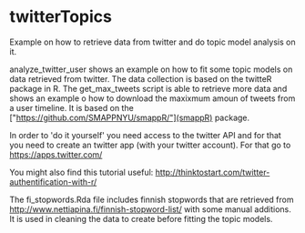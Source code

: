 # twitterTopics
Example on how to retrieve data from twitter and do topic model analysis on it.

analyze_twitter_user shows an example on how to fit some topic models on data retrieved from twitter. The data collection is  based on the twitteR package in R. The get_max_tweets script is able to retrieve more data and shows an example o how to download the maxixmum amoun of tweets from a user timeline. It is based on the ["https://github.com/SMAPPNYU/smappR/"](smappR) package.

In order to 'do it yourself' you need access to the twitter API and for that you need to create an twitter app (with your twitter account). 
For that go to https://apps.twitter.com/ 

You might also find this tutorial useful: http://thinktostart.com/twitter-authentification-with-r/

The fi_stopwords.Rda file includes finnish stopwords that are retrieved from http://www.nettiapina.fi/finnish-stopword-list/ 
with some manual additions. It is used in cleaning the data to create before fitting the topic models.
